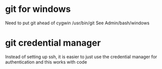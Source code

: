# git for windows

Need to put git ahead of cygwin /usr/bin/git
See Admin/bash/windows

# git credential manager

Instead of setting up ssh, it is easier to just
use the credential manager for authentication and
this works with code
